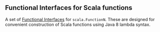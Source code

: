 ## Functional Interfaces for Scala functions

A set of [Functional Interfaces](http://download.java.net/jdk8/docs/api/java/lang/FunctionalInterface.html)
for `scala.FunctionN`. These are designed for convenient construction of Scala functions
using Java 8 lambda syntax.

